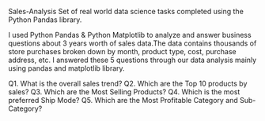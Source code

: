 Sales-Analysis
  Set of real world data science tasks completed using the Python Pandas library.
  
I used Python Pandas & Python Matplotlib to analyze and answer business questions about 3 years worth of sales data.The data contains thousands of store purchases broken down by month, product type, cost, purchase address, etc.
I answered these 5 questions through our data analysis mainly using pandas and matplotlib library.

Q1. What is the overall sales trend?
Q2. Which are the Top 10 products by sales?
Q3. Which are the Most Selling Products?
Q4. Which is the most preferred Ship Mode?
Q5. Which are the Most Profitable Category and Sub-Category?
